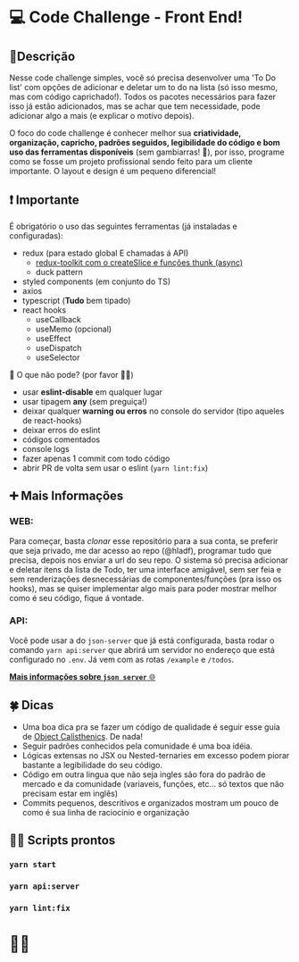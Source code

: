 # 💻 Code Challenge - Front End!

## 📝Descrição

Nesse code challenge simples, você só precisa desenvolver uma 'To Do list' com opções de adicionar e deletar um to do na lista (só isso mesmo, mas com código caprichado!).
Todos os pacotes necessários para fazer isso já estão adicionados, mas se achar que tem necessidade, pode adicionar algo a mais (e explicar o motivo depois).

O foco do code challenge é conhecer melhor sua **criatividade, organização, capricho, padrões seguidos, legibilidade do código e bom uso das ferramentas disponíveis** (sem gambiarras! 🤣), por isso, programe como se fosse um projeto profissional sendo feito para um cliente importante. O layout e design é um pequeno diferencial!

## ❗ Importante

É obrigatório o uso das seguintes ferramentas (já instaladas e configuradas):

- redux (para estado global E chamadas á API)
  - [redux-toolkit com o createSlice e funções thunk (async)](https://redux-toolkit.js.org/usage/usage-with-typescript#createslice)
  - duck pattern
- styled components (em conjunto do TS)
- axios
- typescript (**Tudo** bem tipado)
- react hooks
  - useCallback
  - useMemo (opcional)
  - useEffect
  - useDispatch
  - useSelector

🚫 O que não pode? (por favor 🙏😂)

- usar **eslint-disable** em qualquer lugar
- usar tipagem **any** (sem preguiça!)
- deixar qualquer **warning ou erros** no console do servidor (tipo aqueles de react-hooks)
- deixar erros do eslint
- códigos comentados
- console logs
- fazer apenas 1 commit com todo código
- abrir PR de volta sem usar o eslint (`yarn lint:fix`)

## ➕ Mais Informações

### WEB:

Para começar, basta *clonar* esse repositório para a sua conta, se preferir que seja privado, me dar acesso ao repo (@hladf), programar tudo que precisa, depois nos enviar a url do seu repo.
O sistema só precisa adicionar e deletar itens da lista de Todo, ter uma interface amigável, sem ser feia e sem renderizações desnecessárias de componentes/funções (pra isso os hooks), mas se quiser implementar algo mais para poder mostrar melhor como é seu código, fique á vontade.

### API:

Você pode usar a do `json-server` que já está configurada, basta rodar o comando `yarn api:server` que abrirá um servidor no endereço que está configurado no `.env`.
Já vem com as rotas `/example` e `/todos`.

[**Mais informações sobre `json server`** 🌐](https://github.com/typicode/json-server#json-server--)

## 🍀 Dicas

- Uma boa dica pra se fazer um código de qualidade é seguir esse guia de [Object Calisthenics](https://medium.com/@rafaelcruz_48213/desenvolva-um-c%C3%B3digo-melhor-com-object-calisthenics-d5364767a9ba). De nada!
- Seguir padrões conhecidos pela comunidade é uma boa idéia.
- Lógicas extensas no JSX ou Nested-ternaries em excesso podem piorar bastante a legibilidade do seu código.
- Código em outra lingua que não seja ingles são fora do padrão de mercado e da comunidade (variaveis, funções, etc... só textos que não precisam estar em inglês)
- Commits pequenos, descritivos e organizados mostram um pouco de como é sua linha de raciocínio e organização

## 👨‍💻 Scripts prontos

### `yarn start`

### `yarn api:server`

### `yarn lint:fix`

# 🚀🚀
